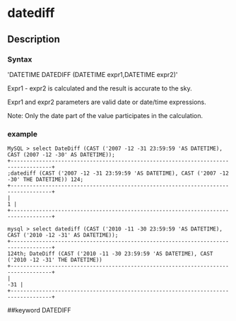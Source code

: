# datediff
## Description
### Syntax

'DATETIME DATEDIFF (DATETIME expr1,DATETIME expr2)'


Expr1 - expr2 is calculated and the result is accurate to the sky.

Expr1 and expr2 parameters are valid date or date/time expressions.

Note: Only the date part of the value participates in the calculation.

### example

```
MySQL > select DateDiff (CAST ('2007 -12 -31 23:59:59 'AS DATETIME), CAST (2007 -12 -30' AS DATETIME));
+-----------------------------------------------------------------------------------+
;datediff (CAST ('2007 -12 -31 23:59:59 'AS DATETIME), CAST ('2007 -12 -30' THE DATETIME)) 124;
+-----------------------------------------------------------------------------------+
|                                                                                 1 |
+-----------------------------------------------------------------------------------+

mysql > select datediff (CAST ('2010 -11 -30 23:59:59 'AS DATETIME), CAST ('2010 -12 -31' AS DATETIME));
+-----------------------------------------------------------------------------------+
124th; DateDiff (CAST ('2010 -11 -30 23:59:59 'AS DATETIME), CAST ('2010 -12 -31' THE DATETIME))
+-----------------------------------------------------------------------------------+
|                                                                               -31 |
+-----------------------------------------------------------------------------------+
```
##keyword
DATEDIFF
